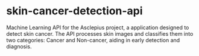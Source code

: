 # skin-cancer-detection-api
Machine Learning API for the Asclepius project, a application designed to detect skin cancer. The API processes skin images and classifies them into two categories: Cancer and Non-cancer, aiding in early detection and diagnosis.
